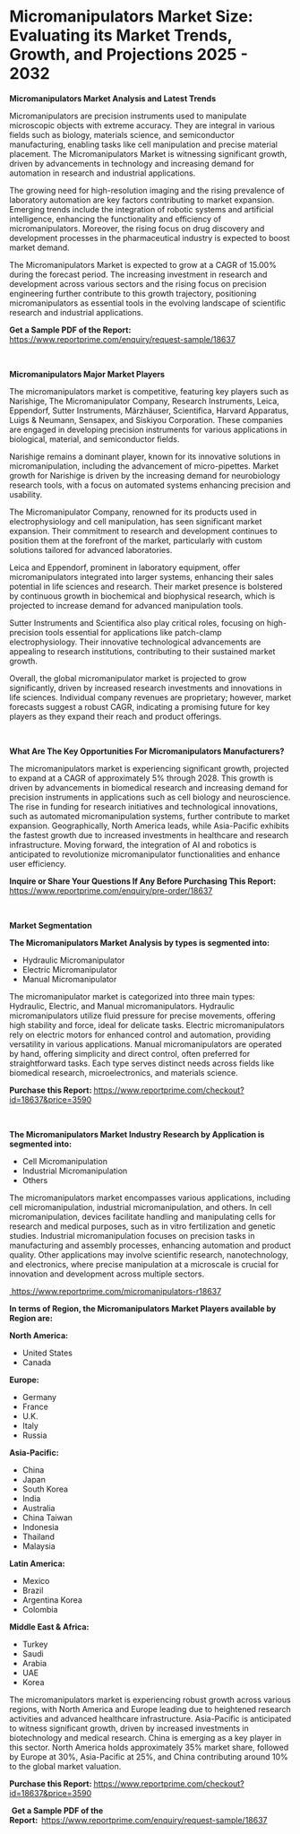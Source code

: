 <p><h1>Micromanipulators Market Size: Evaluating its Market Trends, Growth, and Projections 2025 - 2032</h1></p><p><strong>Micromanipulators Market Analysis and Latest Trends</strong></p>
<p><p>Micromanipulators are precision instruments used to manipulate microscopic objects with extreme accuracy. They are integral in various fields such as biology, materials science, and semiconductor manufacturing, enabling tasks like cell manipulation and precise material placement. The Micromanipulators Market is witnessing significant growth, driven by advancements in technology and increasing demand for automation in research and industrial applications. </p><p>The growing need for high-resolution imaging and the rising prevalence of laboratory automation are key factors contributing to market expansion. Emerging trends include the integration of robotic systems and artificial intelligence, enhancing the functionality and efficiency of micromanipulators. Moreover, the rising focus on drug discovery and development processes in the pharmaceutical industry is expected to boost market demand.</p><p>The Micromanipulators Market is expected to grow at a CAGR of 15.00% during the forecast period. The increasing investment in research and development across various sectors and the rising focus on precision engineering further contribute to this growth trajectory, positioning micromanipulators as essential tools in the evolving landscape of scientific research and industrial applications.</p></p>
<p><strong>Get a Sample PDF of the Report:&nbsp;</strong> <a href="https://www.reportprime.com/enquiry/request-sample/18637?utm_campaign=4519&utm_medium=2&utm_source=Github&utm_content=ia&utm_term=18052025&utm_id=micromanipulators">https://www.reportprime.com/enquiry/request-sample/18637</a></p>
<p>&nbsp;</p>
<p><strong>Micromanipulators Major Market Players</strong></p>
<p><p>The micromanipulators market is competitive, featuring key players such as Narishige, The Micromanipulator Company, Research Instruments, Leica, Eppendorf, Sutter Instruments, Märzhäuser, Scientifica, Harvard Apparatus, Luigs & Neumann, Sensapex, and Siskiyou Corporation. These companies are engaged in developing precision instruments for various applications in biological, material, and semiconductor fields.</p><p>Narishige remains a dominant player, known for its innovative solutions in micromanipulation, including the advancement of micro-pipettes. Market growth for Narishige is driven by the increasing demand for neurobiology research tools, with a focus on automated systems enhancing precision and usability.</p><p>The Micromanipulator Company, renowned for its products used in electrophysiology and cell manipulation, has seen significant market expansion. Their commitment to research and development continues to position them at the forefront of the market, particularly with custom solutions tailored for advanced laboratories.</p><p>Leica and Eppendorf, prominent in laboratory equipment, offer micromanipulators integrated into larger systems, enhancing their sales potential in life sciences and research. Their market presence is bolstered by continuous growth in biochemical and biophysical research, which is projected to increase demand for advanced manipulation tools.</p><p>Sutter Instruments and Scientifica also play critical roles, focusing on high-precision tools essential for applications like patch-clamp electrophysiology. Their innovative technological advancements are appealing to research institutions, contributing to their sustained market growth.</p><p>Overall, the global micromanipulator market is projected to grow significantly, driven by increased research investments and innovations in life sciences. Individual company revenues are proprietary; however, market forecasts suggest a robust CAGR, indicating a promising future for key players as they expand their reach and product offerings.</p></p>
<p>&nbsp;</p>
<p><strong>What Are The Key Opportunities For Micromanipulators Manufacturers?</strong></p>
<p><p>The micromanipulators market is experiencing significant growth, projected to expand at a CAGR of approximately 5% through 2028. This growth is driven by advancements in biomedical research and increasing demand for precision instruments in applications such as cell biology and neuroscience. The rise in funding for research initiatives and technological innovations, such as automated micromanipulation systems, further contribute to market expansion. Geographically, North America leads, while Asia-Pacific exhibits the fastest growth due to increased investments in healthcare and research infrastructure. Moving forward, the integration of AI and robotics is anticipated to revolutionize micromanipulator functionalities and enhance user efficiency.</p></p>
<p><strong>Inquire or Share Your Questions If Any Before Purchasing This Report:</strong> <a href="https://www.reportprime.com/enquiry/pre-order/18637?utm_campaign=4519&utm_medium=2&utm_source=Github&utm_content=ia&utm_term=18052025&utm_id=micromanipulators">https://www.reportprime.com/enquiry/pre-order/18637</a></p>
<p>&nbsp;</p>
<p><strong>Market Segmentation</strong></p>
<p><strong>The Micromanipulators Market Analysis by types is segmented into:</strong></p>
<p><ul><li>Hydraulic Micromanipulator</li><li>Electric Micromanipulator</li><li>Manual Micromanipulator</li></ul></p>
<p><p>The micromanipulator market is categorized into three main types: Hydraulic, Electric, and Manual micromanipulators. Hydraulic micromanipulators utilize fluid pressure for precise movements, offering high stability and force, ideal for delicate tasks. Electric micromanipulators rely on electric motors for enhanced control and automation, providing versatility in various applications. Manual micromanipulators are operated by hand, offering simplicity and direct control, often preferred for straightforward tasks. Each type serves distinct needs across fields like biomedical research, microelectronics, and materials science.</p></p>
<p><strong>Purchase this Report:&nbsp;</strong><a href="https://www.reportprime.com/checkout?id=18637&price=3590&utm_campaign=4519&utm_medium=2&utm_source=Github&utm_content=ia&utm_term=18052025&utm_id=micromanipulators">https://www.reportprime.com/checkout?id=18637&price=3590</a></p>
<p>&nbsp;</p>
<p><strong>The Micromanipulators Market Industry Research by Application is segmented into:</strong></p>
<p><ul><li>Cell Micromanipulation</li><li>Industrial Micromanipulation</li><li>Others</li></ul></p>
<p><p>The micromanipulators market encompasses various applications, including cell micromanipulation, industrial micromanipulation, and others. In cell micromanipulation, devices facilitate handling and manipulating cells for research and medical purposes, such as in vitro fertilization and genetic studies. Industrial micromanipulation focuses on precision tasks in manufacturing and assembly processes, enhancing automation and product quality. Other applications may involve scientific research, nanotechnology, and electronics, where precise manipulation at a microscale is crucial for innovation and development across multiple sectors.</p></p>
<p><a href="https://www.reportprime.com/micromanipulators-r18637?utm_campaign=4519&utm_medium=2&utm_source=Github&utm_content=ia&utm_term=18052025&utm_id=micromanipulators">&nbsp;https://www.reportprime.com/micromanipulators-r18637</a></p>
<p><strong>In terms of Region, the Micromanipulators Market Players available by Region are:</strong></p>
<p>
    <p> <strong> North America: </strong>
        <ul>
            <li>United States</li>
            <li>Canada</li>
        </ul>
        </p> 
    <p> <strong> Europe: </strong>
        <ul>
            <li>Germany</li>
            <li>France</li>
            <li>U.K.</li>
            <li>Italy</li>
            <li>Russia</li>
        </ul>
        </p> 
    <p> <strong> Asia-Pacific: </strong>
        <ul>
            <li>China</li>
            <li>Japan</li>
            <li>South Korea</li>
            <li>India</li>
            <li>Australia</li>
            <li>China Taiwan</li>
            <li>Indonesia</li>
            <li>Thailand</li>
            <li>Malaysia</li>
        </ul>
        </p> 
    <p> <strong> Latin America: </strong>
        <ul>
            <li>Mexico</li>
            <li>Brazil</li>
            <li>Argentina Korea</li>
            <li>Colombia</li>
        </ul>
        </p> 
    <p> <strong> Middle East & Africa: </strong>
        <ul>
            <li>Turkey</li>
            <li>Saudi</li>
            <li>Arabia</li>
            <li>UAE</li>
            <li>Korea</li>
        </ul>
    </p>
    </p>
<p><p>The micromanipulators market is experiencing robust growth across various regions, with North America and Europe leading due to heightened research activities and advanced healthcare infrastructure. Asia-Pacific is anticipated to witness significant growth, driven by increased investments in biotechnology and medical research. China is emerging as a key player in this sector. North America holds approximately 35% market share, followed by Europe at 30%, Asia-Pacific at 25%, and China contributing around 10% to the global market valuation.</p></p>
<p><strong>Purchase this Report: </strong><a href="https://www.reportprime.com/checkout?id=18637&price=3590&utm_campaign=4519&utm_medium=2&utm_source=Github&utm_content=ia&utm_term=18052025&utm_id=micromanipulators">https://www.reportprime.com/checkout?id=18637&price=3590</a></p>
<p>&nbsp;<strong>Get a Sample PDF of the Report:&nbsp;&nbsp;</strong><a href="https://www.reportprime.com/enquiry/request-sample/18637?utm_campaign=4519&utm_medium=2&utm_source=Github&utm_content=ia&utm_term=18052025&utm_id=micromanipulators">https://www.reportprime.com/enquiry/request-sample/18637</a></p>
<p><strong></strong></p>
<p><p></p><p></p><p></p></p>